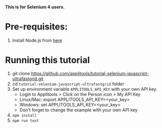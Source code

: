 #### This is for Selenium 4 users.

# Pre-requisites:

1. Install Node.js from [here](https://nodejs.org/en/)

# Running this tutorial

1. git clone https://github.com/applitools/tutorial-selenium-javascript-ultrafastgrid.git
2. cd `tutorial-selenium-javascript-ultrafastgrid` folder
3. Set up environment variable `APPLITOOLS_API_KEY` with your own API key.
    * Login to Applitools > Click on the Person icon > My API Key
    * Linux/Mac: export APPLITOOLS_API_KEY=<your_key>
    * Windows: set APPLITOOLS_API_KEY=<your_key>
    * Don't forget to change the example with your own API key   
4. `npm install`
5. `npm run test`
